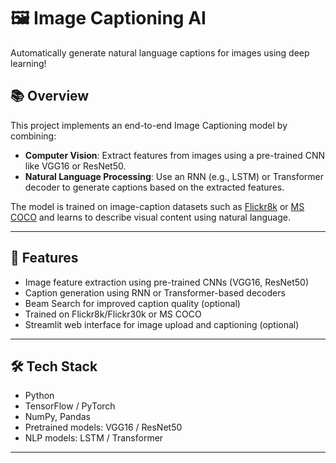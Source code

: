 # 🖼️ Image Captioning AI

Automatically generate natural language captions for images using deep learning!

## 📚 Overview

This project implements an end-to-end Image Captioning model by combining:
- **Computer Vision**: Extract features from images using a pre-trained CNN like VGG16 or ResNet50.
- **Natural Language Processing**: Use an RNN (e.g., LSTM) or Transformer decoder to generate captions based on the extracted features.

The model is trained on image-caption datasets such as [Flickr8k](https://forms.illinois.edu/sec/1713398) or [MS COCO](https://cocodataset.org/) and learns to describe visual content using natural language.

---

## 🚀 Features

- Image feature extraction using pre-trained CNNs (VGG16, ResNet50)
- Caption generation using RNN or Transformer-based decoders
- Beam Search for improved caption quality (optional)
- Trained on Flickr8k/Flickr30k or MS COCO
- Streamlit web interface for image upload and captioning (optional)

---

## 🛠️ Tech Stack

- Python
- TensorFlow / PyTorch
- NumPy, Pandas
- Pretrained models: VGG16 / ResNet50
- NLP models: LSTM / Transformer

---

